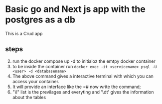 # Basic go and Next js app with the postgres as a db

This is a Crud app

## steps

2. run the docker compose up -d to initialoz the emtpy docker container
3. to be inside the container run `docker exec -it <servicename> psql -U <user> -d <databasename> `
4. The above command gives a interactive terminal with which you can access your container.
5. It will provide an interface like the <databasename>=# now write the command;
6. "\l" list is the previlages and everyting and '\dt' gives the information about the tables
